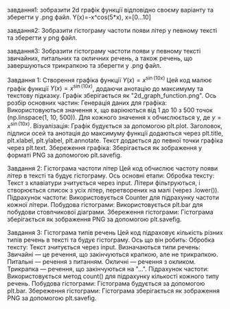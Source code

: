 завдання1:  зобразити 2d графік функції відповідно своєму варіанту та зберегти у .png файл. 
Y(x)=-x^cos(5*x), x=[0...10] 

завдання2: Зобразити гістограму частоти появи літер у певному тексті та зберегти у png файл. 

завдання3: Зобразити гістограму частоти появи у певному тексті звичайних,  питальних та окличних речень, а також речень, що завершуються трикрапкою  та зберегти у .png файл.


Завдання 1: Створення графіка функції $Y(x) = x^{\sin(10x)}$
Цей код малює графік функції $Y(x) = x^{\sin(10x)}$, додаючи анотацію до максимуму та текстову підказку. Графік зберігається як "2d_graph_function.png". Ось розбір основних частин:
Генерація даних для графіка:
Використовуються значення x, що варіюються від 1 до 10 з 500 точок (np.linspace(1, 10, 500)).
Для кожного значення x обчислюється y, де $y = x^{\sin(10x)}$.
Візуалізація:
Графік будується за допомогою plt.plot.
Заголовок, підписи осей та анотація до максимуму функції додаються через plt.title, plt.xlabel, plt.ylabel, plt.annotate.
Текст додається до певної точки графіка через plt.text.
Збереження графіка:
Зберігається як зображення у форматі PNG за допомогою plt.savefig.

Завдання 2: Гістограма частоти літер
Цей код обчислює частоту появи літер в тексті та будує гістограму. Ось основні етапи:
Обробка тексту:
Текст з клавіатури зчитується через input.
Літери фільтруються, і створюється список з усіх літер, перетворених на малі (через .lower()).
Підрахунок частоти:
Використовується Counter для підрахунку частоти кожної літери.
Побудова гістограми:
Використовується plt.bar для побудови стовпчикової діаграми.
Збереження гістограми:
Гістограма зберігається як зображення PNG за допомогою plt.savefig.

Завдання 3: Гістограма типів речень
Цей код підраховує кількість різних типів речень в тексті та будує гістограму. Ось що він робить:
Обробка тексту:
Текст зчитується через input.
Визначаються типи речень:
Звичайні — це речення, що закінчуються крапкою, але не трикрапкою.
Питальні — речення з питанням.
Окличні — речення з окликом.
Трикрапка — речення, що закінчуються на "...".
Підрахунок частоти:
Використовується метод count() для підрахунку кількості кожного типу речень.
Побудова гістограми:
Гістограма будується за допомогою plt.bar.
Збереження гістограми:
Гістограма зберігається як зображення PNG за допомогою plt.savefig.

